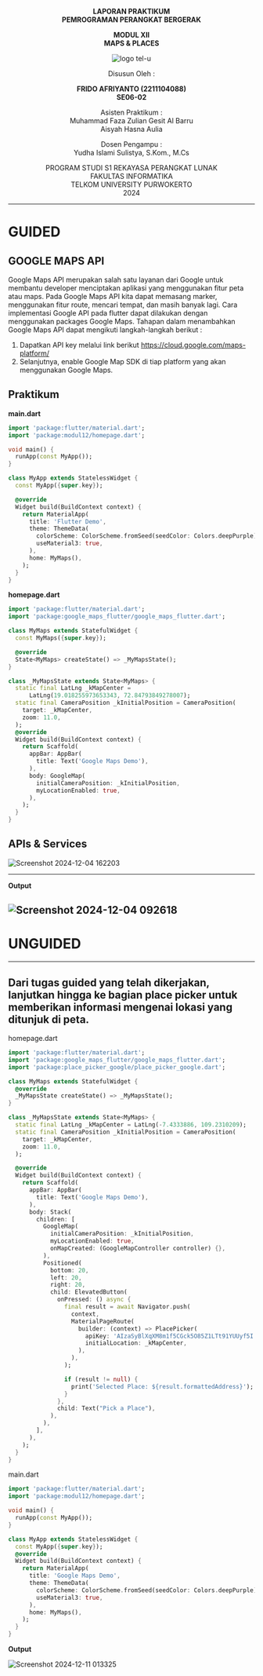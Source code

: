 <div align="center">
  
**LAPORAN PRAKTIKUM**  
**PEMROGRAMAN PERANGKAT BERGERAK**

**MODUL XII**  
**MAPS & PLACES**

![logo tel-u](https://github.com/user-attachments/assets/3a44181d-9c92-47f6-8cf0-87755117fd99)

Disusun Oleh :

**FRIDO AFRIYANTO (2211104088)**  
**SE06-02**

Asisten Praktikum :  
Muhammad Faza Zulian Gesit Al Barru  
Aisyah Hasna Aulia

Dosen Pengampu :  
Yudha Islami Sulistya, S.Kom., M.Cs

PROGRAM STUDI S1 REKAYASA PERANGKAT LUNAK  
FAKULTAS INFORMATIKA  
TELKOM UNIVERSITY PURWOKERTO  
2024

</div>

---

# GUIDED


**GOOGLE MAPS API**
---
Google Maps API merupakan salah satu layanan dari Google untuk membantu developer
menciptakan aplikasi yang menggunakan fitur peta atau maps. Pada Google Maps API kita dapat
memasang marker, menggunakan fitur route, mencari tempat, dan masih banyak lagi.
Cara implementasi Google API pada flutter dapat dilakukan dengan menggunakan packages Google
Maps. Tahapan dalam menambahkan Google Maps API dapat mengikuti langkah-langkah berikut : 
1. Dapatkan API key melalui link berikut https://cloud.google.com/maps-platform/
2. Selanjutnya, enable Google Map SDK di tiap platform yang akan menggunakan Google
Maps.

**Praktikum**
---
**main.dart**
```dart
import 'package:flutter/material.dart';
import 'package:modul12/homepage.dart';

void main() {
  runApp(const MyApp());
}

class MyApp extends StatelessWidget {
  const MyApp({super.key});

  @override
  Widget build(BuildContext context) {
    return MaterialApp(
      title: 'Flutter Demo',
      theme: ThemeData(
        colorScheme: ColorScheme.fromSeed(seedColor: Colors.deepPurple),
        useMaterial3: true,
      ),
      home: MyMaps(),
    );
  }
}

```

**homepage.dart**
```dart
import 'package:flutter/material.dart';
import 'package:google_maps_flutter/google_maps_flutter.dart';

class MyMaps extends StatefulWidget {
  const MyMaps({super.key});

  @override
  State<MyMaps> createState() => _MyMapsState();
}

class _MyMapsState extends State<MyMaps> {
  static final LatLng _kMapCenter =
      LatLng(19.018255973653343, 72.84793849278007);
  static final CameraPosition _kInitialPosition = CameraPosition(
    target: _kMapCenter,
    zoom: 11.0,
  );
  @override
  Widget build(BuildContext context) {
    return Scaffold(
      appBar: AppBar(
        title: Text('Google Maps Demo'),
      ),
      body: GoogleMap(
        initialCameraPosition: _kInitialPosition,
        myLocationEnabled: true,
      ),
    );
  }
}

```

**APIs & Services**
-
![Screenshot 2024-12-04 162203](https://github.com/user-attachments/assets/58df307a-e4ac-44f1-86d0-765dbe615f63)

---

**Output**

![Screenshot 2024-12-04 092618](https://github.com/user-attachments/assets/e585bda5-60c4-473a-a1b3-5066bb2b6134)
---


# UNGUIDED
---
Dari tugas guided yang telah dikerjakan, lanjutkan hingga ke bagian place picker untuk
memberikan informasi mengenai lokasi yang ditunjuk di peta.
--

homepage.dart

```dart
import 'package:flutter/material.dart';
import 'package:google_maps_flutter/google_maps_flutter.dart';
import 'package:place_picker_google/place_picker_google.dart';

class MyMaps extends StatefulWidget {
  @override
  _MyMapsState createState() => _MyMapsState();
}

class _MyMapsState extends State<MyMaps> {
  static final LatLng _kMapCenter = LatLng(-7.4333886, 109.2310209);
  static final CameraPosition _kInitialPosition = CameraPosition(
    target: _kMapCenter,
    zoom: 11.0,
  );

  @override
  Widget build(BuildContext context) {
    return Scaffold(
      appBar: AppBar(
        title: Text('Google Maps Demo'),
      ),
      body: Stack(
        children: [
          GoogleMap(
            initialCameraPosition: _kInitialPosition,
            myLocationEnabled: true,
            onMapCreated: (GoogleMapController controller) {},
          ),
          Positioned(
            bottom: 20,
            left: 20,
            right: 20,
            child: ElevatedButton(
              onPressed: () async {
                final result = await Navigator.push(
                  context,
                  MaterialPageRoute(
                    builder: (context) => PlacePicker(
                      apiKey: 'AIzaSyBlXqXM8m1f5CGck5O85Z1LTt91YUUyf5I',
                      initialLocation: _kMapCenter,
                    ),
                  ),
                );

                if (result != null) {
                  print('Selected Place: ${result.formattedAddress}');
                }
              },
              child: Text("Pick a Place"),
            ),
          ),
        ],
      ),
    );
  }
}

```


main.dart
```dart
import 'package:flutter/material.dart';
import 'package:modul12/homepage.dart';

void main() {
  runApp(const MyApp());
}

class MyApp extends StatelessWidget {
  const MyApp({super.key});
  @override
  Widget build(BuildContext context) {
    return MaterialApp(
      title: 'Google Maps Demo',
      theme: ThemeData(
        colorScheme: ColorScheme.fromSeed(seedColor: Colors.deepPurple),
        useMaterial3: true,
      ),
      home: MyMaps(),
    );
  }
}

```

**Output**

![Screenshot 2024-12-11 013325](https://github.com/user-attachments/assets/aa5f0159-88ed-4774-8717-b88a2ba748de)

